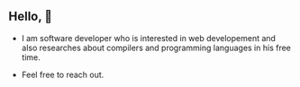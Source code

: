 ## Hello, :wave:

- I am software developer who is interested in web developement and also researches about compilers and programming languages in his free time.

- Feel free to reach out.